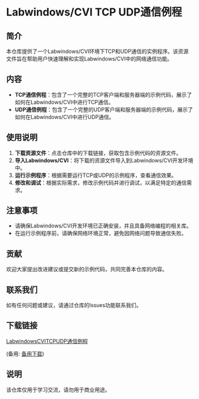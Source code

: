 # Labwindows/CVI TCP UDP通信例程

## 简介

本仓库提供了一个Labwindows/CVI环境下TCP和UDP通信的实例程序。该资源文件旨在帮助用户快速理解和实现Labwindows/CVI中的网络通信功能。

## 内容

- **TCP通信例程**：包含了一个完整的TCP客户端和服务器端的示例代码，展示了如何在Labwindows/CVI中进行TCP通信。
- **UDP通信例程**：包含了一个完整的UDP客户端和服务器端的示例代码，展示了如何在Labwindows/CVI中进行UDP通信。

## 使用说明

1. **下载资源文件**：点击仓库中的下载链接，获取包含示例代码的资源文件。
2. **导入Labwindows/CVI**：将下载的资源文件导入到Labwindows/CVI开发环境中。
3. **运行示例程序**：根据需要运行TCP或UDP的示例程序，查看通信效果。
4. **修改和调试**：根据实际需求，修改示例代码并进行调试，以满足特定的通信需求。

## 注意事项

- 请确保Labwindows/CVI开发环境已正确安装，并且具备网络编程的相关库。
- 在运行示例程序前，请确保网络环境正常，避免因网络问题导致通信失败。

## 贡献

欢迎大家提出改进建议或提交新的示例代码，共同完善本仓库的内容。

## 联系我们

如有任何问题或建议，请通过仓库的Issues功能联系我们。

## 下载链接
[LabwindowsCVITCPUDP通信例程](https://pan.quark.cn/s/f8c8709bd119) 

(备用: [备用下载](https://pan.baidu.com/s/1BlqZubycols6W-MHI_F7lw?pwd=1234))

## 说明

该仓库仅用于学习交流，请勿用于商业用途。
